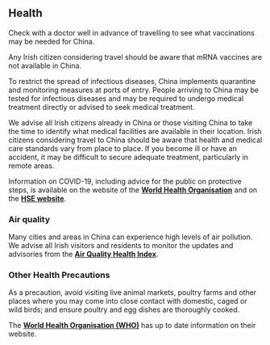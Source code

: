 ## Health

Check with a doctor well in advance of travelling to see what vaccinations may be needed for China.

Any Irish citizen considering travel should be aware that mRNA vaccines are not available in China.

To restrict the spread of infectious diseases, China implements quarantine and monitoring measures at ports of entry. People arriving to China may be tested for infectious diseases and may be required to undergo medical treatment directly or advised to seek medical treatment.

We advise all Irish citizens already in China or those visiting China to take the time to identify what medical facilities are available in their location. Irish citizens considering travel to China should be aware that health and medical care standards vary from place to place. If you become ill or have an accident, it may be difficult to secure adequate treatment, particularly in remote areas.

Information on COVID-19, including advice for the public on protective steps, is available on the website of the [**World Health Organisation**](https://www.who.int/emergencies/diseases/novel-coronavirus-2019) and on the [**HSE website**](https://www2.hse.ie/conditions/covid19/preventing-the-spread/).

### **Air quality**

Many cities and areas in China can experience high levels of air pollution. We advise all Irish visitors and residents to monitor the updates and advisories from the [**Air Quality Health Index**](http://www.aqhi.gov.hk/en.html).

### **Other Health Precautions**

As a precaution, avoid visiting live animal markets, poultry farms and other places where you may come into close contact with domestic, caged or wild birds; and ensure poultry and egg dishes are thoroughly cooked.

The [**World Health Organisation (WHO)**](https://www.who.int/) has up to date information on their website.